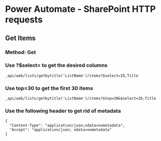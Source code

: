# Power Automate - SharePoint HTTP requests

## Get Items
### Method: Get
### Use ?$select= to get the desired columns
    _api/web/lists/getbytitle('ListName')/items?$select=ID,Title

### Use top=30 to get the first 30 items
    _api/web/lists/getbytitle('ListName')/items?$top=30&$select=ID,Title

### Use the following header to get rid of metadata
    
    {  
      "Content-Type": "application/json;odata=nometadata",  
      "Accept": "application/json; odata=nometadata"  
    }
